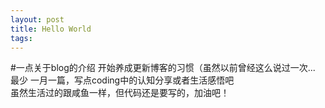 ```yaml
---
layout: post
title: Hello World
tags: 
---
```


#一点关于blog的介绍
开始养成更新博客的习惯（虽然以前曾经这么说过一次...  
最少 一月一篇，写点coding中的认知分享或者生活感悟吧  
虽然生活过的跟咸鱼一样，但代码还是要写的，加油吧！
